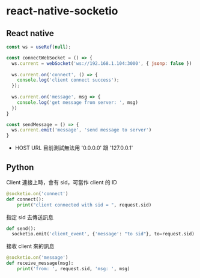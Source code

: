 # react-native-socketio

## React native

``` Javascript
const ws = useRef(null);

const connectWebSocket = () => {
  ws.current = webSocket('ws://192.168.1.104:3000', { jsonp: false })
  
  ws.current.on('connect', () => {
    console.log('client connect success');
  });
  
  ws.current.on('message', msg => {
    console.log('get message from server: ', msg)
  })
}

const sendMessage = () => {
  ws.current.emit('message', 'send message to server')
}
```

- HOST URL 目前測試無法用 '0.0.0.0' 跟 '127.0.0.1'

## Python

Client 連接上時，會有 sid，可當作 client 的 ID
``` Python
@socketio.on('connect')
def connect():
    print("client connected with sid = ", request.sid)
```

指定 sid 去傳送訊息
``` Python
def send():
  socketio.emit('client_event', {'message': "to sid"}, to=request.sid)
```

接收 client 來的訊息
``` Python
@socketio.on('message')
def receive_message(msg):
    print('from: ', request.sid, 'msg: ', msg)
```
